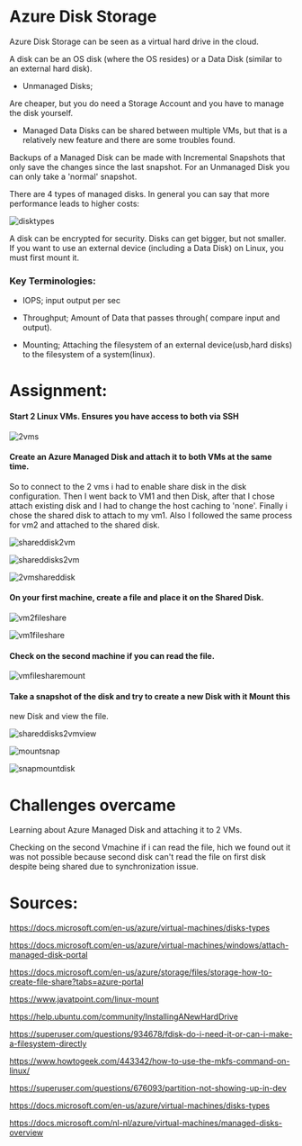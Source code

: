 # Azure Disk Storage

Azure Disk Storage can be seen as a virtual hard drive in the cloud. 

A disk can be an OS disk (where the OS resides) or a Data Disk (similar to an external hard disk). 

 
- Unmanaged Disks;

Are cheaper, but you do need a Storage Account and you have to manage the disk yourself. 

- Managed Data Disks can be shared between multiple VMs, but that is a relatively new feature and there are some troubles found.

Backups of a Managed Disk can be made with Incremental Snapshots that only save the changes since the last snapshot. For an Unmanaged Disk you can only take a 'normal' snapshot.

There are 4 types of managed disks. In general you can say that more performance leads to higher costs:

![disktypes](../../00_includes/Assgn7-Disktypes01.png)



A disk can be encrypted for security. Disks can get bigger, but not smaller.
If you want to use an external device (including a Data Disk) on Linux, you must first mount it.


### Key Terminologies:

- IOPS;
input output per sec

- Throughput;
Amount of Data that passes through( compare input and output).

- Mounting;
Attaching the filesystem of an external device(usb,hard disks) to the filesystem of a system(linux).

# Assignment:
#### Start 2 Linux VMs. Ensures you have access to both via SSH

![2vms](../../00_includes/AZ072vm.png)
#### Create an Azure Managed Disk and attach it to both VMs at the same time.

So to connect to the 2 vms i had to enable share disk in the disk configuration. Then I went back to VM1 and then Disk, after that I chose attach existing disk and I had to change the host caching to 'none'. Finally i chose the shared disk to attach to my vm1. Also I followed the same process for vm2 and attached to the shared disk.

![shareddisk2vm](../../00_includes/AZ07shareddisk.png)

![shareddisks2vm](../../00_includes/AZ07sharedDisk2vm02.png)

![2vmshareddisk](../../00_includes/AZ072vmsharedDisk03.png)

#### On your first machine, create a file and place it on the Shared Disk.

![vm2fileshare](../../00_includes/AZ072vmstarted02.png)

![vm1fileshare](../../00_includes/AZ072vmstarted02.png)


#### Check on the second machine if you can read the file.

![vmfilesharemount](../../00_includes/AZ07mountfilevm1.png)


#### Take a snapshot of the disk and try to create a new Disk with it Mount this
new Disk and view the file.

![shareddisks2vmview](../../00_includes/AZ07sharedDiskvisible2vm.png)

![mountsnap](../../00_includes/AZ07snapshop.png)

![snapmountdisk](../../00_includes/AZ07snapshotmountDisk.png)


# Challenges overcame
Learning about Azure Managed Disk and attaching it to 2 VMs. 

Checking on the second Vmachine if i can read the file, hich we found out it was not possible because second disk can't read the file on first disk despite being shared due to synchronization issue.


# Sources: 

https://docs.microsoft.com/en-us/azure/virtual-machines/disks-types

https://docs.microsoft.com/en-us/azure/virtual-machines/windows/attach-managed-disk-portal

https://docs.microsoft.com/en-us/azure/storage/files/storage-how-to-create-file-share?tabs=azure-portal

https://www.javatpoint.com/linux-mount


https://help.ubuntu.com/community/InstallingANewHardDrive


https://superuser.com/questions/934678/fdisk-do-i-need-it-or-can-i-make-a-filesystem-directly


https://www.howtogeek.com/443342/how-to-use-the-mkfs-command-on-linux/


https://superuser.com/questions/676093/partition-not-showing-up-in-dev


https://docs.microsoft.com/en-us/azure/virtual-machines/disks-types


https://docs.microsoft.com/nl-nl/azure/virtual-machines/managed-disks-overview